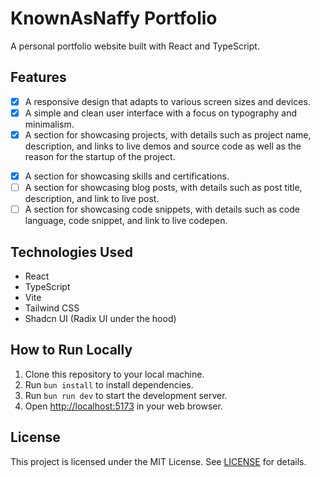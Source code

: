 # KnownAsNaffy Portfolio

A personal portfolio website built with React and TypeScript.

## Features

- [x] A responsive design that adapts to various screen sizes and devices.
- [x] A simple and clean user interface with a focus on typography and minimalism.
- [x] A section for showcasing projects, with details such as project name, description, and links to live demos and source code as well as the reason for the startup of the project.
<!-- - [x] A section for showcasing courses, with details such as course name, description, and links to course pages. -->
- [x] A section for showcasing skills and certifications.
- [ ] A section for showcasing blog posts, with details such as post title, description, and link to live post.
- [ ] A section for showcasing code snippets, with details such as code language, code snippet, and link to live codepen.

## Technologies Used

- React
- TypeScript
- Vite
- Tailwind CSS
- Shadcn UI (Radix UI under the hood)

## How to Run Locally

1. Clone this repository to your local machine.
2. Run `bun install` to install dependencies.
3. Run `bun run dev` to start the development server.
4. Open [http://localhost:5173](http://localhost:5173) in your web browser.

## License

This project is licensed under the MIT License. See [LICENSE](LICENSE) for details.
